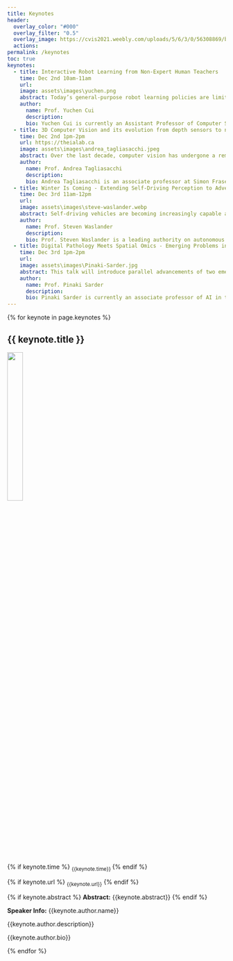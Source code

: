 ```yaml
---
title: Keynotes
header:
  overlay_color: "#000"
  overlay_filter: "0.5"
  overlay_image: https://cvis2021.weebly.com/uploads/5/6/3/0/56308869/background-images/236520036.jpg
  actions:
permalink: /keynotes
toc: true
keynotes:
  - title: Interactive Robot Learning from Non-Expert Human Teachers 
    time: Dec 2nd 10am-11am
    url: 
    image: assets\images\yuchen.png
    abstract: Today’s general-purpose robot learning policies are limited to 50-80% zero-shot performance on downstream tasks. To close this performance gap, deployed robots face the ongoing challenge of continually learning and adapting to diverse downstream tasks on demand under human guidance. Existing frameworks allow experts to guide robots in various ways including providing reward functions, demonstrations, and corrective feedback. However, most robots will only have access to non-expert users for guidance after deployment. At the same time, traditional machine learning methods often used in robot learning are tethered to the expectation of informative and near-optimal data. Novice human teachers---rich in practical experience yet lacking in robotics and engineering knowledge---bring data that strays from this ideal. My research addresses the challenges of robot learning brought by non-expert teachers and enables robots to effectively learn under non-expert human guidance, including 1) developing active reward learning algorithms to allow the robot to take an active role in learning by asking informative questions, 2) leveraging a hybrid action representation for imitation learning that is more robust to suboptimal demonstrations, and 3) enabling the robot to interpret the human teacher's natural feedback in the form of facial expressions, language, and gestures. Tapping into diverse sources of non-expert human feedback can lead to successful robot policies that can effectively work alongside humans and learn from them.
    author: 
      name: Prof. Yuchen Cui
      description:
      bio: Yuchen Cui is currently an Assistant Professor of Computer Science at UCLA. Prior to UCLA, she was a postdoc in the Computer Science Department at Stanford University and a fellow of the Stanford Institute for Human-Centered AI. Yuchen's research focuses on interactive robot learning and specifically on how to enable low-effort teaching for non-expert users. Yuchen obtained her Ph.D. in Computer Science from the University of Texas at Austin. Her dissertation is titled "Efficient algorithms for low-effort human teaching of robots”. During her graduate studies, Yuchen also conducted internships at Honda Research Institute, Diligent Robotics, and Facebook AI Research.
  - title: 3D Computer Vision and its evolution from depth sensors to novel view synthesis 
    time: Dec 2nd 1pm-2pm
    url: https://theialab.ca 
    image: assets\images\andrea_tagliasacchi.jpeg
    abstract: Over the last decade, computer vision has undergone a remarkable transformation, with many difficult problems now considered solved. However, it is important to recognize that much of this progress is often confined to 2D images and videos, which only provide superficial understanding of the underlying 3D structure. Achieving a comprehensive understanding of 3D scenes remains largely an unsolved challenge. Solving this problem is crucial, as computer vision shifts from passive tasks, like search and surveillance, to more active applications that require 3D modeling, such as those that drive the decision-making process of embodied autonomous systems that interact with the 3D environment. In this talk, I will present my research journey through these areas, beginning with real-time processing techniques for Kinect-style sensors in computer graphics leading to the development of neural 3D representations, and their unsupervised training through "novel-view synthesis" objectives.
    author: 
      name: Prof. Andrea Tagliasacchi 
      description: 
      bio: Andrea Tagliasacchi is an associate professor at Simon Fraser University (Vancouver, Canada) where he holds the appointment of Visual Computing Research Chair within the school of computing science. He is also a part-time (20%) staff research scientist at Google DeepMind (Toronto, Canada), as well as an associate professor (status only) in the computer science department at the University of Toronto. Before joining SFU, he spent four wonderful years as a full-time researcher at Google (mentored by Paul Lalonde, Geoffrey Hinton, and David Fleet). Before joining Google, he was an assistant professor at the University of Victoria (2015-2017), where he held the Industrial Research Chair in 3D Sensing (jointly sponsored by Google and Intel). His alma mater include EPFL (postdoc) SFU (PhD, NSERC Alexander Graham Bell fellow) and Politecnico di Milano (MSc, gold medalist). Several of his papers have received best-paper award nominations at top-tier graphics and vision conferences, and he is the recipient of the 2015 SGP best paper award, the 2020 CVPR best student paper award, and the 2024 CVPR best paper award (honorable mention). His research focuses on 3D visual perception, which lies at the intersection of computer vision, computer graphics and machine learning. For more information, please visit https://theialab.ca. 
  - title: Winter Is Coming - Extending Self-Driving Perception to Adverse Weather
    time: Dec 3rd 11am-12pm
    url:
    image: assets\images\steve-waslander.webp
    abstract: Self-driving vehicles are becoming increasingly capable and closer to large-scale deployment.  However, they are primarily restricted to operation in a few specific cities with favorable weather conditions.  In this talk, I will describe my research into enabling self-driving perception to succeed in adverse weather, be it snow, rain or fog.  I will outline the many challenges that degraded sensing presents, and identify the key limitations of current learning techniques which struggle to generalize to the wide variety of conditions that autonomous vehicles can encounter.  I will then discuss ongoing projects in my lab that are investigating generalization, adaptation, distillation and self-supervised learning as techniques to help rapidly expand the operational domain of perception networks, without heavy reliance on new labels in each domain.  This work will accelerate deployment of large autonomous vehicle fleets into new cities with more varied weather conditions.
    author:
      name: Prof. Steven Waslander
      description: 
      bio: Prof. Steven Waslander is a leading authority on autonomous aerial and ground vehicles, including multirotor drones and autonomous driving vehicles. Simultaneous Localization and Mapping (SLAM) and multi-vehicle systems. He received his B.Sc.E.in 1998 from Queen’s University, his M.S. in 2002 and his Ph.D. in 2007, both from Stanford University in Aeronautics and Astronautics, where as a graduate student he created the Stanford Testbed of Autonomous Rotorcraft for Multi-Agent Control (STARMAC), the world’s most capable outdoor multi-vehicle quadrotor platform at the time. He was a Control Systems Analyst for Pratt & Whitney Canada from 1998 to 2001. He was recruited to Waterloo from Stanford in 2008, where he founded and directs the Waterloo Autonomous Vehicle Laboratory (WAVELab), extending the state of the art in autonomous drones and autonomous driving through advances in localization and mapping, object detection and tracking, integrated planning and control methods and multi-robot coordination. In 2018, he joined the University of Toronto Institute for Aerospace Studies (UTIAS), and founded the Toronto Robotics and Artificial Intelligence Laboratory (TRAILab). He is an active member of the University of Toronto Robotics Institute, for which he acts as Chair of the Partner Consortium Committee.
  - title: Digital Pathology Meets Spatial Omics - Emerging Problems in Data Integration, Solutions, and New Opportunities 
    time: Dec 3rd 1pm-2pm 
    url: 
    image: assets\images\Pinaki-Sarder.jpg
    abstract: This talk will introduce parallel advancements of two emerging fields, computational pathology and spatial –omics, in the modern era of biomedical sciences.  Accordingly, my team leverages computational image analysis tools and best engineering practices to integrate spatial –omics datasets with their associated histology images, to draw meaningful conclusions. We work to fundamentally understand cell type and cell state compositions and underlying quantitative morphometric features at various scales from transcripts to tissue microanatomy. Additionally, I will highlight our ongoing efforts within the Human Biomolecular Atlas Project (HuBMAP), a consortium spanning 42 sites, focused on creating an atlas of the human body at the cellular level using spatial technologies. Moreover, I will discuss the detection and segmentation of multiple cell types and cell states as well as tissue microanatomy exclusively from brightfield histology images. Furthermore, I'll explore several use-case studies of these tools including use in kidney disease trajectory prediction, relevant to the NIH Kidney Precision Medicine Project (KPMP) consortium, and distinguishing glomeruli with chronic and acute injury. Additionally, I will demonstrate our cloud-based open-source distributed software systems (FUSION Functional Unit State IdentificatiON in Whole Slide Images, accessible at http://fusion.hubmapconsortium.org/, and CompRePS Computational Renal Pathology Suite, accessible at https://athena.rc.ufl.edu/). These systems are designed to conduct various computational image analysis tasks related to digital pathology, starting with the analysis of brightfield histology images and extending to the integration of histology with spatial omics data. We'll conclude by discussing new opportunities and potential directions for collective contributions in the field of computational pathology.
    author:
      name: Prof. Pinaki Sarder
      description: 
      bio: Pinaki Sarder is currently an associate professor of AI in the Section of Quantitative Health of the Department of Medicine, as well as the Associate Director for Imaging in the Intelligent Critical Care Center at the University of Florida (UF). Before joining UF, he was an associate professor in the Departments of Pathology & Anatomical Sciences and Biomedical Engineering at the University at Buffalo (UB), where he was at the center of building the computationally enabled graduate program Computational Cell Biology, Anatomy, and Pathology. Prior to UB, he completed post-doctoral training at Mallinckrodt Institute of Radiology at the Washington University in St. Louis (WUSTL) School of Medicine. He received his B.Tech. degree in electrical engineering from the Indian Institute of Technology, Kanpur, in 2003, and M.Sc. and Ph.D. degrees in electrical engineering from WUSTL in 2010.
---
```


{% for keynote in page.keynotes %}
## {{ keynote.title }}
<img src="{{ keynote.image}}" class="align-left" style="width: calc(30% - 0.5em);"/>

{% if keynote.time %} <sub>{{keynote.time}} </sub>  {% endif %}


{% if keynote.url %} <sub> {{keynote.url}}</sub> {% endif %}

{% if keynote.abstract %}
**Abstract:** 
{{keynote.abstract}}
{% endif %}

**Speaker Info:**
{{keynote.author.name}}

{{keynote.author.description}}

{{keynote.author.bio}}

{% endfor %}
